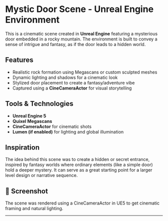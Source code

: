 # Mystic Door Scene - Unreal Engine Environment

This is a cinematic scene created in **Unreal Engine** featuring a mysterious door embedded in a rocky mountain. The environment is built to convey a sense of intrigue and fantasy, as if the door leads to a hidden world.



## Features

- Realistic rock formation using Megascans or custom sculpted meshes
- Dynamic lighting and shadows for a cinematic look
- Stylized door placement to create a fantasy/adventure vibe
- Captured using a **CineCameraActor** for visual storytelling

## Tools & Technologies

- **Unreal Engine 5**
- **Quixel Megascans** 
- **CineCameraActor** for cinematic shots
- **Lumen (if enabled)** for lighting and global illumination

## Inspiration

The idea behind this scene was to create a hidden or secret entrance, inspired by fantasy worlds where ordinary elements (like a simple door) hold a deeper mystery. It can serve as a great starting point for a larger level design or narrative sequence.

## 📸 Screenshot

The scene was rendered using a CineCameraActor in UE5 to get cinematic framing and natural lighting.

---
